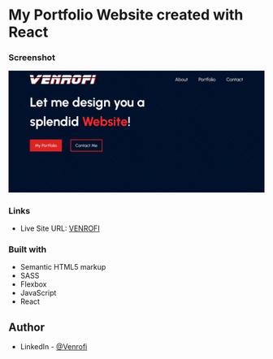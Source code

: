 # My Portfolio Website created with React

### Screenshot

![](./screenshot.png)

### Links

-   Live Site URL: [VENROFI](https://venrofi.netlify.app/)

### Built with

-   Semantic HTML5 markup
-   SASS
-   Flexbox
-   JavaScript
-   React

## Author

-   LinkedIn - [@Venrofi](https://www.linkedin.com/in/radoslaw-terelak/)
